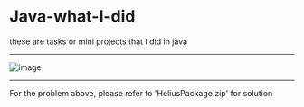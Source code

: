 # Java-what-I-did
these are tasks or mini projects that I did in java
***
![image](https://github.com/Jose-Alfredo-Garcia/Java-what-I-did/assets/68479370/679cf4b2-0889-49ab-b7db-8baf25150dd3)
***
For the problem above, please refer to 'HeliusPackage.zip' for solution
